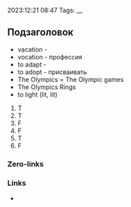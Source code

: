 2023:12:21 08:47
Tags:
__
## Подзаголовок
- vacation - 
- vocation - профессия
- to adapt - 
- to adopt - присваивать
- The Olympics = The Olympic games
- The Olympics Rings
- to light (lit, lit)
1) T
2) T
3) F
4) F
5) T
6) F
### Zero-links

### Links
-
